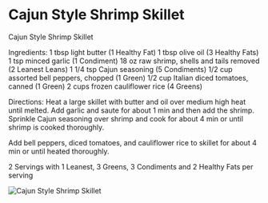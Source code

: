 # Cajun Style Shrimp Skillet

Cajun Style Shrimp Skillet

Ingredients:
1 tbsp light butter (1 Healthy Fat)
1 tbsp olive oil (3 Healthy Fats)
1 tsp minced garlic (1 Condiment)
18 oz raw shrimp, shells and tails removed (2 Leanest Leans)
1 1/4 tsp Cajun seasoning (5 Condiments)
1/2 cup assorted bell peppers, chopped (1 Green)
1/2 cup Italian diced tomatoes, canned (1 Green)
2 cups frozen cauliflower rice (4 Greens)

Directions:
Heat a large skillet with butter and oil over medium high heat until melted.
Add garlic and saute for about 1 min and then add the shrimp.
Sprinkle Cajun seasoning over shrimp and cook for about 4 min or until shrimp is cooked thoroughly.

Add bell peppers, diced tomatoes, and cauliflower rice to skillet for about 4 min or until heated thoroughly.

2 Servings with
1 Leanest, 3 Greens, 3 Condiments and 2 Healthy Fats per serving

![Cajun Style Shrimp Skillet](images/Cajun%20Style%20Shrimp%20Skillet.png)

